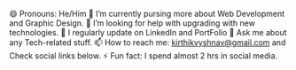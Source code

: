 😄 Pronouns: He/Him
🌱 I’m currently pursing more about Web Development and Graphic Design.
🤔 I’m looking for help with upgrading with new technologies.
📝 I regularly update on LinkedIn and PortFolio
💬 Ask me about any Tech-related stuff.
📫 How to reach me: kirthikvyshnav@gmail.com and Check social links below.
⚡ Fun fact: I spend almost 2 hrs in social media.

<!---
kirthikvyshnav03/kirthikvyshnav03 is a ✨ special ✨ repository because its `README.md` (this file) appears on your GitHub profile.
You can click the Preview link to take a look at your changes.
--->
